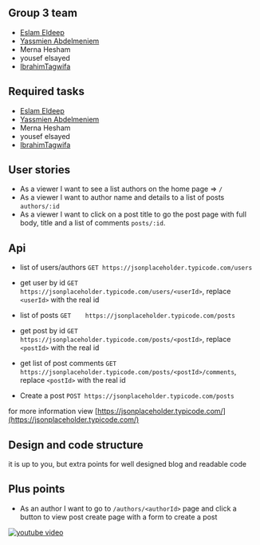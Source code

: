 
## Group 3  team

 - [Eslam Eldeep](https://github.com/eslameldeep)
 - [Yassmien Abdelmeniem](https://github.com/YassmienAbdelmeniem)
 - Merna Hesham 
 - yousef elsayed
 - [IbrahimTagwifa](https://github.com/IbrahimTagwifa)
 


## Required tasks

 - [Eslam Eldeep](https://github.com/eslameldeep)
 - [Yassmien Abdelmeniem](https://github.com/YassmienAbdelmeniem)
 - Merna Hesham 
 - yousef elsayed
 - [IbrahimTagwifa](https://github.com/IbrahimTagwifa)
 

 
## User stories

- As a viewer I want to see a list authors on the home page => `/`
- As a viewer I want to author name and details to a list of posts `authors/:id`
- As a viewer I want to click on a post title to go the post page with full body, title and a list of comments `posts/:id`.

## Api

- list of users/authors `GET https://jsonplaceholder.typicode.com/users`
- get user by id `GET https://jsonplaceholder.typicode.com/users/<userId>`, replace `<userId>` with the real id

- list of posts `GET 	https://jsonplaceholder.typicode.com/posts`
- get post by id `GET https://jsonplaceholder.typicode.com/posts/<postId>`, replace `<postId>` with the real id
- get list of post comments `GET https://jsonplaceholder.typicode.com/posts/<postId>/comments`, replace `<postId>` with the real id
- Create a post `POST https://jsonplaceholder.typicode.com/posts`

for more information view [https://jsonplaceholder.typicode.com/](https://jsonplaceholder.typicode.com/)

## Design and code structure

it is up to you, but extra points for well designed blog and readable code

## Plus points

- As an author I want to go to `/authors/<authorId>` page and click a button to view post create page with a form to create a post

[![youtube video](https://img.youtube.com/vi/peL3Vt_vM90/0.jpg)](https://www.youtube.com/watch?v=peL3Vt_vM90)
